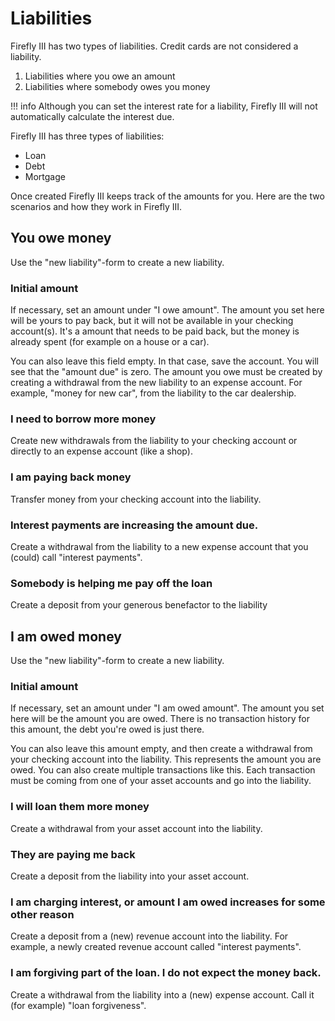 # Liabilities

Firefly III has two types of liabilities. Credit cards are not considered a liability.

1. Liabilities where you owe an amount
2. Liabilities where somebody owes you money

!!! info
Although you can set the interest rate for a liability, Firefly III will not automatically calculate the interest due.

Firefly III has three types of liabilities:

- Loan
- Debt
- Mortgage

Once created Firefly III keeps track of the amounts for you. Here are the two scenarios and how they work in Firefly III.

## You owe money

Use the "new liability"-form to create a new liability.

### Initial amount

If necessary, set an amount under "I owe amount". The amount you set here will be yours to pay back, but it will not be available in your checking account(s). It's a amount that needs to be paid back, but the money is already spent (for example on a house or a car).

You can also leave this field empty. In that case, save the account. You will see that the "amount due" is zero. The amount you owe must be created by creating a withdrawal from the new liability to an expense account. For example, "money for new car", from the liability to the car dealership.

### I need to borrow more money

Create new withdrawals from the liability to your checking account or directly to an expense account (like a shop).

### I am paying back money

Transfer money from your checking account into the liability.

### Interest payments are increasing the amount due.

Create a withdrawal from the liability to a new expense account that you (could) call "interest payments".

### Somebody is helping me pay off the loan

Create a deposit from your generous benefactor to the liability

## I am owed money

Use the "new liability"-form to create a new liability.

### Initial amount

If necessary, set an amount under "I am owed amount". The amount you set here will be the amount you are owed. There is no transaction history for this amount, the debt you're owed is just there.

You can also leave this amount empty, and then create a withdrawal from your checking account into the liability. This represents the amount you are owed. You can also create multiple transactions like this. Each transaction must be coming from one of your asset accounts and go into the liability.

### I will loan them more money

Create a withdrawal from your asset account into the liability.

### They are paying me back

Create a deposit from the liability into your asset account.

### I am charging interest, or amount I am owed increases for some other reason

Create a deposit from a (new) revenue account into the liability. For example, a newly created revenue account called "interest payments".

### I am forgiving part of the loan. I do not expect the money back.

Create a withdrawal from the liability into a (new) expense account. Call it (for example) "loan forgiveness".

